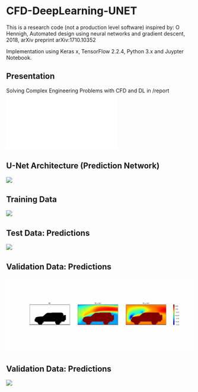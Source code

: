 # CFD-DeepLearning-UNET
This is a research code (not a production level software) inspired by: O Hennigh, Automated design using neural networks and gradient descent, 2018, arXiv preprint arXiv:1710.10352

Implementation using Keras x, TensorFlow 2.2.4, Python 3.x and Juypter Notebook.

## Presentation
Solving Complex Engineering Problems with CFD and DL in /report ![pdf](/report/v01_CFD-DeepNet/solvingEng_CFD+DL/presentation_1.pdf)

## U-Net Architecture (Prediction Network)
![](plots/Unet_architecture.png)

## Training Data 
![](plots/montage_train.gif)

## Test Data: Predictions
![](plots/montage_test_epsilon01.gif)
[](plots/montage_test_epsilon015.gif)

## Validation Data: Predictions
![](plots/montage_cars_DL_masked.gif)

## Validation Data: Predictions
![](plots/montage_cars_epsilon010.gif)
[](plots/montage_cars_epsilon015.gif)
